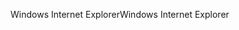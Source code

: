 <span data-ttu-id="8c93b-101">Windows Internet Explorer</span><span class="sxs-lookup"><span data-stu-id="8c93b-101">Windows Internet Explorer</span></span>